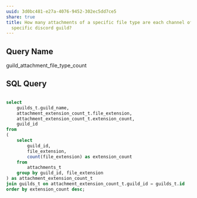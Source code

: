 ```yaml
---
uuid: 3d0bc481-e27a-4076-9452-302ec5dd7ce5
share: true
title: How many attachments of a specific file type are each channel of a
  specific discord guild?
---
```

## Query Name

guild_attachment_file_type_count

## SQL Query

``` SQL

select
	guilds_t.guild_name,
	attachment_extension_count_t.file_extension,
	attachment_extension_count_t.extension_count,
	guild_id 
from
(
	select
		guild_id,
		file_extension,
		count(file_extension) as extension_count
	from
		attachments_t
	group by guild_id, file_extension
) as attachment_extension_count_t
join guilds_t on attachment_extension_count_t.guild_id = guilds_t.id
order by extension_count desc;

```